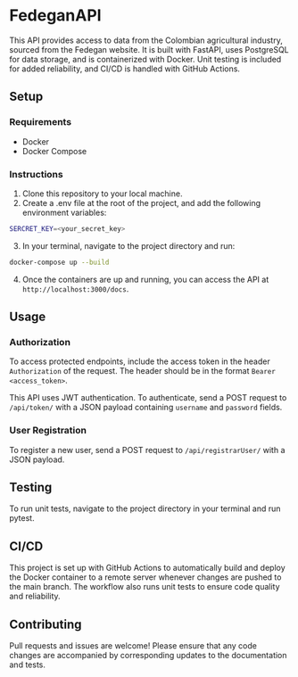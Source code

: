# FedeganAPI

This API provides access to data from the Colombian agricultural industry, sourced from the Fedegan website. It is built with FastAPI, uses PostgreSQL for data storage, and is containerized with Docker. Unit testing is included for added reliability, and CI/CD is handled with GitHub Actions.

## Setup

### Requirements

- Docker
- Docker Compose

### Instructions

1. Clone this repository to your local machine.
2. Create a .env file at the root of the project, and add the following environment variables:

```sh
SERCRET_KEY=<your_secret_key>
```

3. In your terminal, navigate to the project directory and run:

```sh
docker-compose up --build
```

4. Once the containers are up and running, you can access the API at `http://localhost:3000/docs`.

## Usage

### Authorization

To access protected endpoints, include the access token in the header `Authorization` of the request. The header should be in the format `Bearer <access_token>`.

This API uses JWT authentication. To authenticate, send a POST request to `/api/token/` with a JSON payload containing `username` and `password` fields.

### User Registration

To register a new user, send a POST request to `/api/registrarUser/` with a JSON payload.

## Testing

To run unit tests, navigate to the project directory in your terminal and run pytest.

## CI/CD

This project is set up with GitHub Actions to automatically build and deploy the Docker container to a remote server whenever changes are pushed to the main branch. The workflow also runs unit tests to ensure code quality and reliability.

## Contributing

Pull requests and issues are welcome! Please ensure that any code changes are accompanied by corresponding updates to the documentation and tests.
